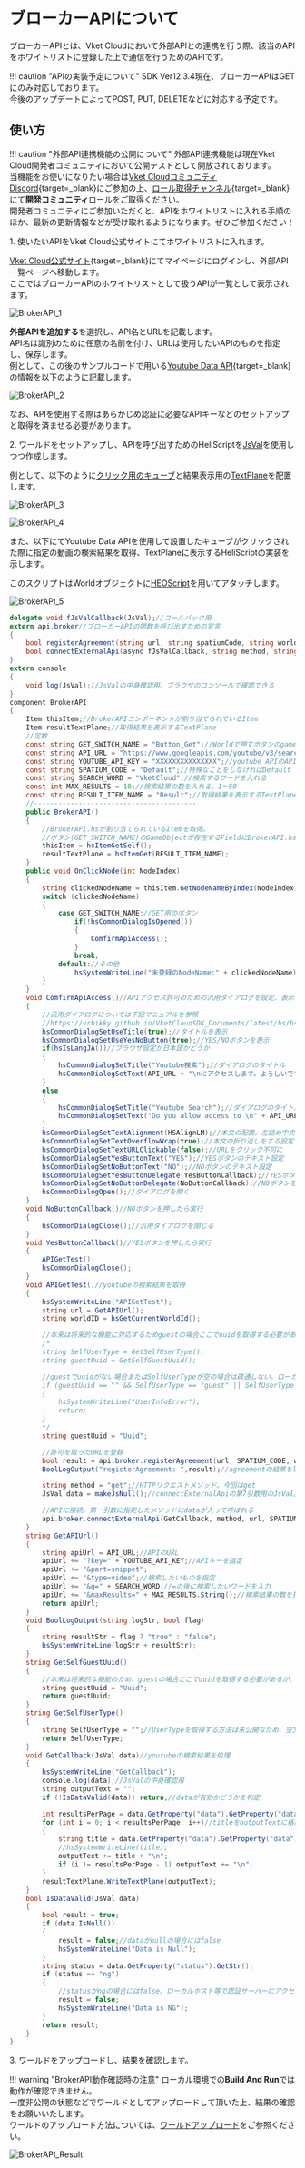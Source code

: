 # ブローカーAPIについて

ブローカーAPIとは、Vket Cloudにおいて外部APIとの連携を行う際、該当のAPIをホワイトリストに登録した上で通信を行うためのAPIです。

!!! caution "APIの実装予定について"
    SDK Ver12.3.4現在、ブローカーAPIはGETにのみ対応しております。<br>
    今後のアップデートによってPOST, PUT, DELETEなどに対応する予定です。

## 使い方

!!! caution "外部API連携機能の公開について"
    外部API連携機能は現在Vket Cloud開発者コミュニティにおいて公開テストとして開放されております。<br>
    当機能をお使いになりたい場合は[Vket CloudコミュニティDiscord](https://discord.com/invite/vsFDNTKdNZ){target=_blank}にご参加の上、[ロール取得チャンネル](https://discord.com/channels/900943744575103017/1178589689393975317){target=_blank}にて**開発コミュニティ**ロールをご取得ください。<br>
    開発者コミュニティにご参加いただくと、APIをホワイトリストに入れる手順のほか、最新の更新情報などが受け取れるようになります。ぜひご参加ください！

1\. 使いたいAPIをVket Cloud公式サイトにてホワイトリストに入れます。

[Vket Cloud公式サイト](https://cloud.vket.com/){target=_blank}にてマイページにログインし、外部API一覧ページへ移動します。<br>
ここではブローカーAPIのホワイトリストとして扱うAPIが一覧として表示されます。

![BrokerAPI_1](img/BrokerAPI_1.jpg)

**外部APIを追加する**を選択し、API名とURLを記載します。<br>
API名は識別のために任意の名前を付け、URLは使用したいAPIのものを指定し、保存します。<br>
例として、この後のサンプルコードで用いる[Youtube Data API](https://developers.google.com/youtube/v3/getting-started?hl=ja){target=_blank}の情報を以下のように記載します。

![BrokerAPI_2](img/BrokerAPI_2.jpg)

なお、APIを使用する際はあらかじめ認証に必要なAPIキーなどのセットアップと取得を済ませる必要があります。

2\. ワールドをセットアップし、APIを呼び出すためのHeliScriptを[JsVal](JsVal.md)を使用しつつ作成します。

例として、以下のように[クリック用のキューブ](../HEOComponents/HEOCollider.md)と結果表示用の[TextPlane](../HEOComponents/HEOTextPlane.md)を配置します。

![BrokerAPI_3](img/BrokerAPI_3.jpg)

![BrokerAPI_4](img/BrokerAPI_4.jpg)

また、以下にてYoutube Data APIを使用して設置したキューブがクリックされた際に指定の動画の検索結果を取得、TextPlaneに表示するHeliScriptの実装を示します。

このスクリプトはWorldオブジェクトに[HEOScript](../HEOComponents/HEOScript.md)を用いてアタッチします。

![BrokerAPI_5](img/BrokerAPI_5.jpg)

```c#
delegate void fJsValCallback(JsVal);//コールバック用
extern api.broker//ブローカーAPIの関数を呼び出すための宣言
{
    bool registerAgreement(string url, string spatiumCode, string worldCode, string guestUuid);
    bool connectExternalApi(async fJsValCallback, string method, string url, string spatiumCode, string worldCode, string guestUuid, JsVal data);
}
extern console
{
    void log(JsVal);//JsValの中身確認用。ブラウザのコンソールで確認できる
}
component BrokerAPI
{
    Item thisItem;//BrokerAPIコンポーネントが割り当てられているItem
    Item resultTextPlane;//取得結果を表示するTextPlane
    //定数
    const string GET_SWITCH_NAME = "Button_Get";//Worldで押すボタンのgameObject名を入れる
    const string API_URL = "https://www.googleapis.com/youtube/v3/search";//アクセス許可に表示するURL兼疎通URL
    const string YOUTUBE_API_KEY = "XXXXXXXXXXXXXXX";//youtube APIのAPIキーを入れる
    const string SPATIUM_CODE = "Default";//特殊なことをしなければDefault
    const string SEARCH_WORD = "VketCloud";//検索するワードを入れる
    const int MAX_RESULTS = 10;//検索結果の数を入れる。1～50
    const string RESULT_ITEM_NAME = "Result";//取得結果を表示するTextPlaneの名前。SDK Ver12.3だとFontSizeを大きくすると文字化けしやすい
    //----------------------------------------
    public BrokerAPI()
    {
        //BrokerAPI.hsが割り当てられているItemを取得。
        //ボタン(GET_SWITCH_NAME)のGameObjectが存在するFieldにBrokerAPI.hsのHEOScriptを割り当てる必要がある。
        thisItem = hsItemGetSelf();
        resultTextPlane = hsItemGet(RESULT_ITEM_NAME);
    }
    public void OnClickNode(int NodeIndex)
    {
        string clickedNodeName = thisItem.GetNodeNameByIndex(NodeIndex);//クリックされたノードの名前を取得
        switch (clickedNodeName)
        {
            case GET_SWITCH_NAME://GET用のボタン
                if(!hsCommonDialogIsOpened())
                {
                    ComfirmApiAccess();
                }
                break;
            default://その他
                hsSystemWriteLine("未登録のNodeName:" + clickedNodeName);
        }
    }
    void ComfirmApiAccess()//APIアクセス許可のための汎用ダイアログを設定、表示する
    {
        //汎用ダイアログについては下記マニュアルを参照
        //https://vrhikky.github.io/VketCloudSDK_Documents/latest/hs/hs_system_function_commondialog.html#hscommondialogsettitle
        hsCommonDialogSetUseTitle(true);//タイトルを表示
        hsCommonDialogSetUseYesNoButton(true);//YES/NOボタンを表示
        if(hsIsLangJA())//ブラウザ設定が日本語かどうか
        {
            hsCommonDialogSetTitle("Youtube検索");//ダイアログのタイトル
            hsCommonDialogSetText(API_URL + "\nにアクセスします。よろしいですか?");//ダイアログの本文
        }
        else
        {
            hsCommonDialogSetTitle("Youtube Search");//ダイアログのタイトル
            hsCommonDialogSetText("Do you allow access to \n" + API_URL);//ダイアログの本文
        }
        hsCommonDialogSetTextAlignment(HSAlignLM);//本文の配置。左詰め中央表示
        hsCommonDialogSetTextOverflowWrap(true);//本文の折り返しをする設定
        hsCommonDialogSetTextURLClickable(false);//URLをクリック不可に
        hsCommonDialogSetYesButtonText("YES");//YESボタンのテキスト設定
        hsCommonDialogSetNoButtonText("NO");//NOボタンのテキスト設定
        hsCommonDialogSetYesButtonDelegate(YesButtonCallback);//YESボタンを押したらYesButtonCallbackを実行
        hsCommonDialogSetNoButtonDelegate(NoButtonCallback);//NOボタンを押したらNoButtonCallbackを実行
        hsCommonDialogOpen();//ダイアログを開く
    }
    void NoButtonCallback()//NOボタンを押したら実行
    {
        hsCommonDialogClose();//汎用ダイアログを閉じる
    }
    void YesButtonCallback()//YESボタンを押したら実行
    {
        APIGetTest();
        hsCommonDialogClose();
    }
    void APIGetTest()//youtubeの検索結果を取得
    {
        hsSystemWriteLine("APIGetTest");
        string url = GetAPIUrl();
        string worldID = hsGetCurrentWorldId();

        //本来は将来的な機能に対応するためguestの場合ここでuuidを取得する必要があるが、現在はuuidを固定値として設定
        /*
        string SelfUserType = GetSelfUserType();
        string guestUuid = GetSelfGuestUuid();

        //guestでuuidがない場合またはSelfUserTypeが空の場合は疎通しない。ローカルホストでの動作確認では起こり得る。
        if (guestUuid == "" && SelfUserType == "guest" || SelfUserType == "")
        {
            hsSystemWriteLine("UserInfoError");
            return;
        }
        */
        string guestUuid = "Uuid";

        //許可を取ったURLを登録
        bool result = api.broker.registerAgreement(url, SPATIUM_CODE, worldID, guestUuid);
        BoolLogOutput("registerAgreement: ",result);//agreementの結果をlogで確認

        string method = "get";//HTTPリクエストメソッド。今回はget
        JsVal data = makeJsNull();//connectExternalApiの第7引数用のJsVal。getの場合はnullでよい

        //APIに接続。第一引数に指定したメソッドにdataが入って呼ばれる
        api.broker.connectExternalApi(GetCallback, method, url, SPATIUM_CODE, worldID, guestUuid, data);
    }
    string GetAPIUrl()
    {
        string apiUrl = API_URL;//APIのURL
        apiUrl += "?key=" + YOUTUBE_API_KEY;//APIキーを指定
        apiUrl += "&part=snippet";
        apiUrl += "&type=video";//検索したいものを指定
        apiUrl += "&q=" + SEARCH_WORD;//=の後に検索したいワードを入力
        apiUrl += "&maxResults=" + MAX_RESULTS.String();//検索結果の数を指定
        return apiUrl;
    }
    void BoolLogOutput(string logStr, bool flag)
    {
        string resultStr = flag ? "true" : "false";
        hsSystemWriteLine(logStr + resultStr);
    }
    string GetSelfGuestUuid()
    {
        //本来は将来的な機能のため、guestの場合ここでuuidを取得する必要があるが、現在はuuidを固定値として設定
        string guestUuid = "Uuid";
        return guestUuid;
    }
    string GetSelfUserType()
    {
        string SelfUserType = "";//UserTypeを取得する方法は未公開なため、空文字を設定
        return SelfUserType;
    }
    void GetCallback(JsVal data)//youtubeの検索結果を処理
    {
        hsSystemWriteLine("GetCallback");
        console.log(data);//JsValの中身確認用
        string outputText = "";
        if (!IsDataValid(data)) return;//dataが有効かどうかを判定

        int resultsPerPage = data.GetProperty("data").GetProperty("data").GetProperty("pageInfo").GetProperty("resultsPerPage").GetNum();//結果の数を取得
        for (int i = 0; i < resultsPerPage; i++)//titleをoutputTextに格納
        {
            string title = data.GetProperty("data").GetProperty("data").GetProperty("items").At(i).GetProperty("snippet").GetProperty("title").GetStr();
            //hsSystemWriteLine(title);
            outputText += title + "\n";
            if (i != resultsPerPage - 1) outputText += "\n";
        }
        resultTextPlane.WriteTextPlane(outputText);
    }
    bool IsDataValid(JsVal data)
    {
        bool result = true;
        if (data.IsNull())
        {
            result = false;//dataがnullの場合にはfalse
            hsSystemWriteLine("Data is Null");
        } 
        string status = data.GetProperty("status").GetStr();
        if (status == "ng")
        {
            //statusがngの場合にはfalse。ローカルホスト等で認証サーバーにアクセスできない場合に起こる
            result = false;
            hsSystemWriteLine("Data is NG");
        }
        return result;
    }
}
```

3\. ワールドをアップロードし、結果を確認します。

!!! warning "BrokerAPI動作確認時の注意"
    ローカル環境での**Build And Run**では動作が確認できません。<br>
    一度非公開の状態などでワールドとしてアップロードして頂いた上、結果の確認をお願いいたします。<br>
    ワールドのアップロード方法については、[ワールドアップロード](../FirstStep/WorldUpload.md)をご参照ください。

![BrokerAPI_Result](img/BrokerAPI_Result.gif)
